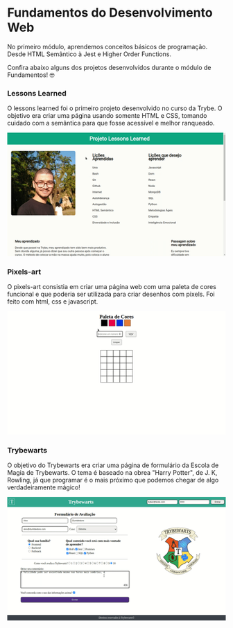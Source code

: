 <h1>Fundamentos do Desenvolvimento Web</h1>

<p>
    No primeiro módulo, aprendemos conceitos básicos de programação. Desde HTML Semântico à Jest e Higher Order Functions.  
</p>

<p>Confira abaixo alguns dos projetos desenvolvidos durante o módulo de Fundamentos! 🤓</p>

### Lessons Learned

<p>
    O lessons learned foi o primeiro projeto desenvolvido no curso da Trybe. O objetivo era criar uma página usando somente HTML e CSS, tomando cuidado com  a semântica para que fosse acessível e melhor ranqueado.
</p>

![This is a gif](projetos/Lessons-learned.gif)

### Pixels-art

<p>
    O pixels-art consistia em criar uma página web com uma paleta de cores funcional e que poderia ser utilizada para criar desenhos com pixels. Foi feito com html, css e javascript.
</p>

![This is a gif](projetos/Pixels-art.gif)

### Trybewarts

<p>
    O objetivo do Trybewarts era criar uma página de formulário da Escola de Magia de Trybewarts. O tema é baseado na obrea "Harry Potter", de J. K, Rowling, já que programar é o mais próximo que podemos chegar de algo verdadeiramente mágico!
</p>

![This is a gif](projetos/Trybewarts.gif)

